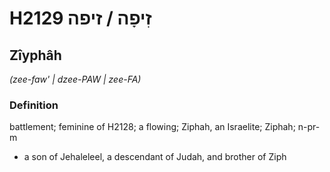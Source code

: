 # H2129 זִיפָה / זיפה

## Zîyphâh

_(zee-faw' | dzee-PAW | zee-FA)_

### Definition

battlement; feminine of H2128; a flowing; Ziphah, an Israelite; Ziphah; n-pr-m

- a son of Jehaleleel, a descendant of Judah, and brother of Ziph
